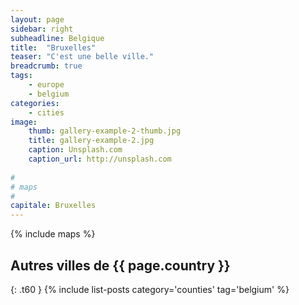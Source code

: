 ```yaml
---
layout: page
sidebar: right
subheadline: Belgique
title:  "Bruxelles"
teaser: "C'est une belle ville."
breadcrumb: true
tags:
    - europe
    - belgium
categories:
    - cities
image:
    thumb: gallery-example-2-thumb.jpg
    title: gallery-example-2.jpg
    caption: Unsplash.com
    caption_url: http://unsplash.com
    
#
# maps
#
capitale: Bruxelles
---
```


{% include maps %}

## Autres villes de {{ page.country }}
{: .t60 }
{% include list-posts category='counties' tag='belgium' %}

